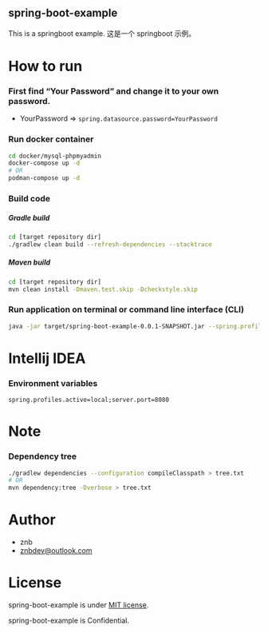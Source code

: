 spring-boot-example
-----
This is a springboot example.
这是一个 springboot 示例。

# How to run

### First find “Your Password” and change it to your own password.
- YourPassword => `spring.datasource.password=YourPassword`

### Run docker container

```bash
cd docker/mysql-phpmyadmin
docker-compose up -d
# OR
podman-compose up -d
```

### Build code

##### Gradle build

```bash
cd [target repository dir]
./gradlew clean build --refresh-dependencies --stacktrace
```

##### Maven build

```bash
cd [target repository dir]
mvn clean install -Dmaven.test.skip -Dcheckstyle.skip
```

### Run application on terminal or command line interface (CLI)

```bash
java -jar target/spring-boot-example-0.0.1-SNAPSHOT.jar --spring.profiles.active=local --server.port=8080
```

# Intellij IDEA

### Environment variables

`spring.profiles.active=local;server.port=8080`

# Note

### Dependency tree

```bash
./gradlew dependencies --configuration compileClasspath > tree.txt
# OR
mvn dependency:tree -Dverbose > tree.txt
```

# Author

* znb
* znbdev@outlook.com

# License

spring-boot-example is under [MIT license](https://en.wikipedia.org/wiki/MIT_License).

spring-boot-example is Confidential.
